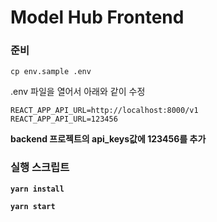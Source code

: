 # Model Hub Frontend

### 준비
```shell
cp env.sample .env
```

.env 파일을 열어서 아래와 같이 수정
```shell
REACT_APP_API_URL=http://localhost:8000/v1
REACT_APP_API_URL=123456
```
<b> backend 프로젝트의 api_keys값에 123456를 추가

### 실행 스크립트

```shell
yarn install
```

```shell
yarn start
```
